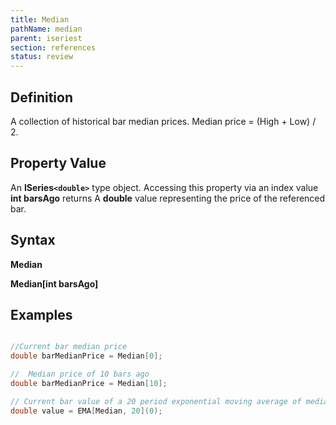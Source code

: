 ```yaml
---
title: Median
pathName: median
parent: iseriest
section: references
status: review
---
```


## Definition

A collection of historical bar median prices. Median price = (High + Low) / 2.

## Property Value

An **ISeries`<double>`** type object. Accessing this property via an index value **int barsAgo** returns A **double** value representing the price of the referenced bar.

## Syntax

**Median**  

**Median[int barsAgo]**

## Examples

```csharp

//Current bar median price
double barMedianPrice = Median[0];

//  Median price of 10 bars ago
double barMedianPrice = Median[10];

// Current bar value of a 20 period exponential moving average of median prices
double value = EMA[Median, 20](0);
```

